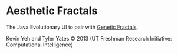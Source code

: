Aesthetic Fractals
=================

The Java Evolutionary UI to pair with [Genetic Fractals](https://github.com/kyeah/Genetic-Fractals).

Kevin Yeh and Tyler Yates © 2013 (UT Freshman Research Initiative: Computational Intelligence)
